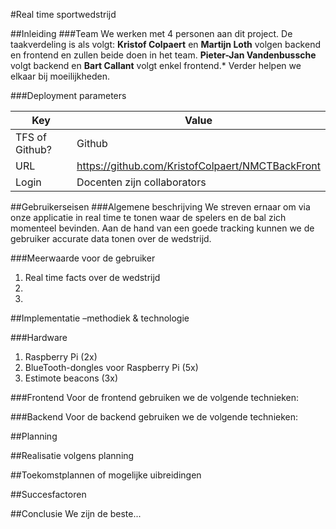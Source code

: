 #Real time sportwedstrijd

##Inleiding
###Team
We werken met 4 personen aan dit project.
De taakverdeling is als volgt:
**Kristof Colpaert** en **Martijn Loth** volgen backend en frontend en zullen beide doen in het team. **Pieter-Jan Vandenbussche** volgt backend en **Bart Callant** volgt enkel frontend.*
Verder helpen we elkaar bij moeilijkheden.

###Deployment parameters

|Key           |Value                                           |
|--------------|------------------------------------------------|
|TFS of Github?|Github                                          |
|URL           |https://github.com/KristofColpaert/NMCTBackFront|
|Login         |Docenten zijn collaborators                     |

##Gebruikerseisen
###Algemene beschrijving
We streven ernaar om via onze applicatie in real time te tonen waar de spelers en de bal zich momenteel bevinden. Aan de hand van een goede tracking kunnen we de gebruiker accurate data tonen over de wedstrijd.

###Meerwaarde voor de gebruiker
1. Real time facts over de wedstrijd
2. 
3. 

##Implementatie –methodiek & technologie

###Hardware
1. Raspberry Pi (2x)
2. BlueTooth-dongles voor Raspberry Pi (5x)
3. Estimote beacons (3x)

###Frontend
Voor de frontend gebruiken we de volgende technieken:

###Backend
Voor de backend gebruiken we de volgende technieken:

##Planning

##Realisatie volgens planning

##Toekomstplannen of mogelijke uibreidingen

##Succesfactoren

##Conclusie
We zijn de beste...
